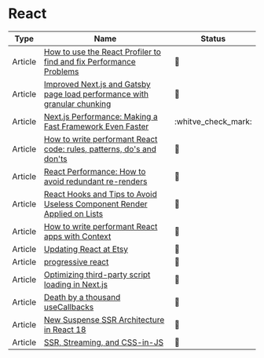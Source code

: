 # React

| Type    | Name                                                                                                                                                                  | Status              |
| ------- | --------------------------------------------------------------------------------------------------------------------------------------------------------------------- | ------------------- |
| Article | [How to use the React Profiler to find and fix Performance Problems](https://www.youtube.com/watch?v=00RoZflFE34&ab_channel=BenAwad)                                  | :bookmark_tabs:     |
| Article | [Improved Next.js and Gatsby page load performance with granular chunking](https://web.dev/granular-chunking-nextjs)                                                  | :bookmark_tabs:     |
| Article | [Next.js Performance: Making a Fast Framework Even Faster](https://calibreapp.com/blog/nextjs-performance)                                                            | :whitve_check_mark: |
| Article | [How to write performant React code: rules, patterns, do's and don'ts](https://dev.to/adevnadia/how-to-write-performant-react-code-rules-patterns-dos-and-donts-40gk) | :bookmark_tabs:     |
| Article | [React Performance: How to avoid redundant re-renders](https://itnext.io/react-performance-how-to-avoid-redundant-re-renders-6a33618d92a3)                            | :bookmark_tabs:     |
| Article | [React Hooks and Tips to Avoid Useless Component Render Applied on Lists](https://blog.theodo.com/2022/01/react-list-hooks-avoid-render)                              | :bookmark_tabs:     |
| Article | [How to write performant React apps with Context](https://dev.to/adevnadia/how-to-write-performant-react-apps-with-context-24cp)                                      | :bookmark_tabs:     |
| Article | [Updating React at Etsy](https://github.com/mq2thez/blog/blob/main/upgrade-react-etsy/preact-vs-react.md)                                                             | :bookmark_tabs:     |
| Article | [progressive react](https://houssein.me/progressive-react)                                                                                                            | :bookmark_tabs:     |
| Article | [Optimizing third-party script loading in Next.js](https://web.dev/script-component)                                                                                  | :bookmark_tabs:     |
| Article | [Death by a thousand useCallbacks](https://royi-codes.vercel.app/thousand-usecallbacks)                                                                               | :bookmark_tabs:     |
| Article | [New Suspense SSR Architecture in React 18](https://github.com/reactwg/react-18/discussions/37)                                                                       | :bookmark_tabs:     |
| Article | [SSR, Streaming, and CSS-in-JS](https://shud.in/posts/ssr-streaming-and-css-in-js)                                                                                    | :bookmark_tabs:     |
